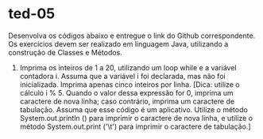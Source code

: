 # ted-05
Desenvolva os códigos abaixo e entregue o link do Github correspondente.
Os exercícios devem ser realizado em linguagem Java, utilizando a construção de Classes e
Métodos.
1. Imprima os inteiros de 1 a 20, utilizando um loop while e a variável contadora i. Assuma que a
variável i foi declarada, mas não foi inicializada. Imprima apenas cinco inteiros por linha. [Dica:
utilize o cálculo i % 5. Quando o valor dessa expressão for 0, imprima um caractere de nova
linha; caso contrário, imprima um caractere de tabulação. Assuma que esse código é um
aplicativo. Utilize o método System.out.println () para imprimir o caractere de nova linha, e utilize
o método System.out.print ('\t') para imprimir o caractere de tabulação.]
